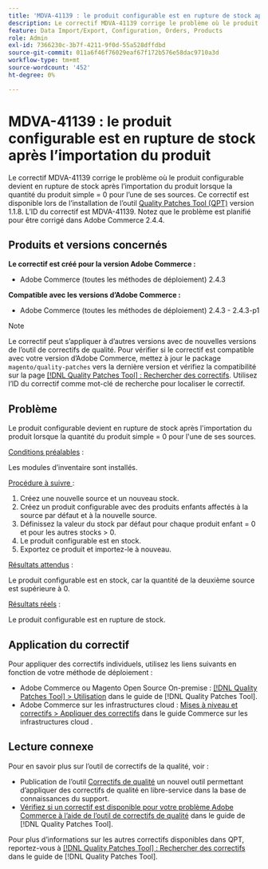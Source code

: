 ```yaml
---
title: 'MDVA-41139 : le produit configurable est en rupture de stock après l’importation du produit'
description: Le correctif MDVA-41139 corrige le problème où le produit configurable devient en rupture de stock après l’importation du produit lorsque la quantité du produit simple = 0 pour l’une de ses sources. Ce correctif est disponible lorsque l’outil [Outil de correctifs de la qualité (QPT)](https://experienceleague.adobe.com/en/docs/commerce-operations/tools/quality-patches-tool/quality-patches-tool-to-self-serve-quality-patches) 1.1.8 est installé. L’ID du correctif est MDVA-41139. Notez que le problème est planifié pour être corrigé dans Adobe Commerce 2.4.4.
feature: Data Import/Export, Configuration, Orders, Products
role: Admin
exl-id: 7366230c-3b7f-4211-9f0d-55a528dffdbd
source-git-commit: 011a6f46f76029eaf67f172b576e58dac9710a3d
workflow-type: tm+mt
source-wordcount: '452'
ht-degree: 0%

---
```


# MDVA-41139 : le produit configurable est en rupture de stock après l’importation du produit

Le correctif MDVA-41139 corrige le problème où le produit configurable devient en rupture de stock après l’importation du produit lorsque la quantité du produit simple = 0 pour l’une de ses sources. Ce correctif est disponible lors de l’installation de l’outil [Quality Patches Tool (QPT)](https://experienceleague.adobe.com/en/docs/commerce-operations/tools/quality-patches-tool/quality-patches-tool-to-self-serve-quality-patches) version 1.1.8. L’ID du correctif est MDVA-41139. Notez que le problème est planifié pour être corrigé dans Adobe Commerce 2.4.4.

## Produits et versions concernés

**Le correctif est créé pour la version Adobe Commerce :**

* Adobe Commerce (toutes les méthodes de déploiement) 2.4.3

**Compatible avec les versions d’Adobe Commerce :**

* Adobe Commerce (toutes les méthodes de déploiement) 2.4.3 - 2.4.3-p1

>[!NOTE]
>
>Le correctif peut s’appliquer à d’autres versions avec de nouvelles versions de l’outil de correctifs de qualité. Pour vérifier si le correctif est compatible avec votre version d’Adobe Commerce, mettez à jour le package `magento/quality-patches` vers la dernière version et vérifiez la compatibilité sur la page [[!DNL Quality Patches Tool] : Rechercher des correctifs](https://experienceleague.adobe.com/en/docs/commerce-operations/tools/quality-patches-tool/quality-patches-tool-to-self-serve-quality-patches). Utilisez l’ID du correctif comme mot-clé de recherche pour localiser le correctif.

## Problème

Le produit configurable devient en rupture de stock après l&#39;importation du produit lorsque la quantité du produit simple = 0 pour l&#39;une de ses sources.

<u>Conditions préalables</u> :

Les modules d’inventaire sont installés.

<u>Procédure à suivre </u> :

1. Créez une nouvelle source et un nouveau stock.
1. Créez un produit configurable avec des produits enfants affectés à la source par défaut et à la nouvelle source.
1. Définissez la valeur du stock par défaut pour chaque produit enfant = 0 et pour les autres stocks > 0.
1. Le produit configurable est en stock.
1. Exportez ce produit et importez-le à nouveau.

<u>Résultats attendus</u> :

Le produit configurable est en stock, car la quantité de la deuxième source est supérieure à 0.

<u>Résultats réels</u> :

Le produit configurable est en rupture de stock.

## Application du correctif

Pour appliquer des correctifs individuels, utilisez les liens suivants en fonction de votre méthode de déploiement :

* Adobe Commerce ou Magento Open Source On-premise : [[!DNL Quality Patches Tool] > Utilisation](/help/tools/quality-patches-tool/usage.md) dans le guide de [!DNL Quality Patches Tool].
* Adobe Commerce sur les infrastructures cloud : [Mises à niveau et correctifs > Appliquer des correctifs](https://experienceleague.adobe.com/docs/commerce-cloud-service/user-guide/develop/upgrade/apply-patches.html) dans le guide Commerce sur les infrastructures cloud .

## Lecture connexe

Pour en savoir plus sur l’outil de correctifs de la qualité, voir :

* Publication de l’outil [Correctifs de qualité](https://experienceleague.adobe.com/en/docs/commerce-operations/tools/quality-patches-tool/quality-patches-tool-to-self-serve-quality-patches) un nouvel outil permettant d’appliquer des correctifs de qualité en libre-service dans la base de connaissances du support.
* [Vérifiez si un correctif est disponible pour votre problème Adobe Commerce à l’aide de l’outil de correctifs de qualité](/help/tools/quality-patches-tool/patches-available-in-qpt/check-patch-for-magento-issue-with-magento-quality-patches.md) dans le guide de [!DNL Quality Patches Tool].

Pour plus d’informations sur les autres correctifs disponibles dans QPT, reportez-vous à [[!DNL Quality Patches Tool] : Rechercher des correctifs](https://experienceleague.adobe.com/tools/commerce-quality-patches/index.html) dans le guide de [!DNL Quality Patches Tool].
